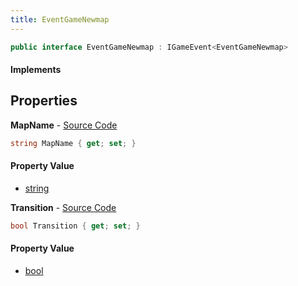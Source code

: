 ```yaml
---
title: EventGameNewmap
---
```


```csharp
public interface EventGameNewmap : IGameEvent<EventGameNewmap>
```

#### Implements

## Properties

**MapName** - [Source Code](https://github.com/swiftly-solution/swiftlys2/blob/master/managed/src/SwiftlyS2.Generated/GameEvents/Interfaces/EventGameNewmap.cs#L23)

```csharp
string MapName { get; set; }
```

#### Property Value

- [string](https://learn.microsoft.com/dotnet/api/system.string)

**Transition** - [Source Code](https://github.com/swiftly-solution/swiftlys2/blob/master/managed/src/SwiftlyS2.Generated/GameEvents/Interfaces/EventGameNewmap.cs#L30)

```csharp
bool Transition { get; set; }
```

#### Property Value

- [bool](https://learn.microsoft.com/dotnet/api/system.boolean)

